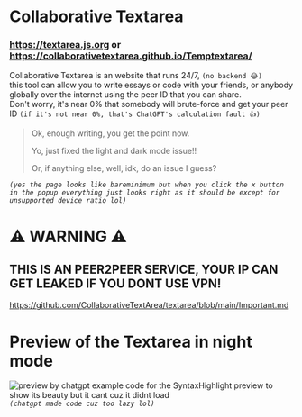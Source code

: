 # Collaborative Textarea
### https://textarea.js.org or https://collaborativetextarea.github.io/Temptextarea/

Collaborative Textarea is an website that runs 24/7, `(no backend 😂)`  
this tool can allow you to write essays or code with your friends, or anybody globally over the internet using the peer ID that you can share.  
Don't worry, it's near 0% that somebody will brute-force and get your peer ID `(if it's not near 0%, that's ChatGPT's calculation fault 👍)`

> Ok, enough writing, you get the point now.
>
> Yo, just fixed the light and dark mode issue!!
>
> Or, if anything else, well, idk, do an issue I guess?

*`(yes the page looks like bareminimum but when you click the x button in the popup everything just looks right as it should be except for unsupported device ratio lol)`*
# ⚠️ WARNING ⚠️ 
## THIS IS AN PEER2PEER SERVICE, YOUR IP CAN GET LEAKED IF YOU DONT USE VPN!
https://github.com/CollaborativeTextArea/textarea/blob/main/Important.md
# Preview of the Textarea in night mode
![preview by chatgpt example code for the SyntaxHighlight preview to show its beauty but it cant cuz it didnt load](https://i.postimg.cc/6BSkDdpZ/screenshot-2k-1-png.jpg)
*`(chatgpt made code cuz too lazy lol)`*
